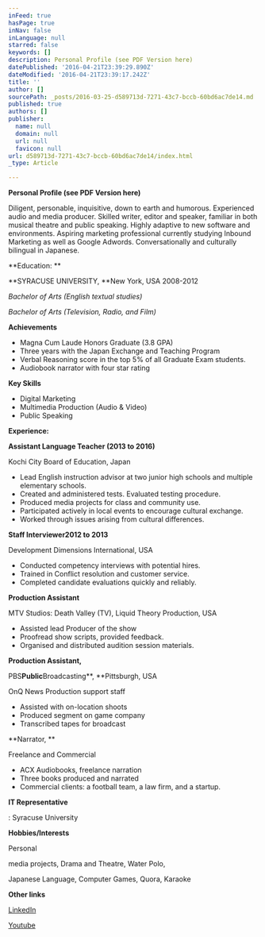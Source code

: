 ```yaml
---
inFeed: true
hasPage: true
inNav: false
inLanguage: null
starred: false
keywords: []
description: Personal Profile (see PDF Version here)
datePublished: '2016-04-21T23:39:29.890Z'
dateModified: '2016-04-21T23:39:17.242Z'
title: ''
author: []
sourcePath: _posts/2016-03-25-d589713d-7271-43c7-bccb-60bd6ac7de14.md
published: true
authors: []
publisher:
  name: null
  domain: null
  url: null
  favicon: null
url: d589713d-7271-43c7-bccb-60bd6ac7de14/index.html
_type: Article

---
```

**Personal Profile (see PDF Version here)**

Diligent, personable, inquisitive, down to earth and humorous. Experienced audio and media producer. Skilled writer, editor and speaker, familiar in both musical theatre and public speaking. Highly adaptive to new software and environments. Aspiring marketing professional currently studying Inbound Marketing as well as Google Adwords. Conversationally and culturally bilingual in Japanese. 

**Education: **

**SYRACUSE UNIVERSITY, **New York, USA 2008-2012

_Bachelor of Arts (English textual studies)_

_Bachelor of Arts (Television, Radio, and Film)_

**Achievements**

* Magna Cum Laude Honors Graduate (3.8 GPA)
* Three years with the Japan Exchange and Teaching Program
* Verbal Reasoning score in the top 5% of all Graduate Exam students.
* Audiobook narrator with four star rating

**Key Skills**

* Digital Marketing
* Multimedia Production (Audio & Video)
* Public Speaking

**Experience:**

**Assistant Language Teacher (2013 to 2016)**

Kochi City Board of Education, Japan

* Lead English instruction advisor at two junior high schools and multiple elementary schools.
* Created and administered tests. Evaluated testing procedure.
* Produced media projects for class and community use.
* Participated actively in local events to encourage cultural exchange.
* Worked through issues arising from cultural differences.

**Staff Interviewer2012 to 2013**

Development Dimensions International, USA

* Conducted competency interviews with potential hires.
* Trained in Conflict resolution and customer service.
* Completed candidate evaluations quickly and reliably.

**Production Assistant**

MTV Studios: Death Valley (TV), Liquid Theory Production, USA

* Assisted lead Producer of the show
* Proofread show scripts, provided feedback.
* Organised and distributed audition session materials.

**Production Assistant,**

PBS****Public****Broadcasting**, **Pittsburgh, USA

OnQ News Production support staff

* Assisted with on-location shoots
* Produced segment on game company
* Transcribed tapes for broadcast

**Narrator, **

Freelance and Commercial

* ACX Audiobooks, freelance narration
* Three books produced and narrated
* Commercial clients: a football team, a law firm, and a startup.

**IT Representative**

: Syracuse University

**Hobbies/Interests**

Personal

media projects, Drama and Theatre, Water Polo, 

Japanese Language, Computer Games, Quora, Karaoke

**Other links**

[LinkedIn][0]

[Youtube][1]

[0]: https://www.linkedin.com/in/mschenker1
[1]: https://www.youtube.com/user/SchenkerSyracuse
